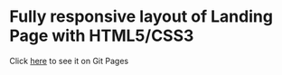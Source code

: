 # Fully responsive layout of Landing Page with HTML5/CSS3
Click [here](https://demiez.github.io/module-html-css/) to see it on Git Pages
